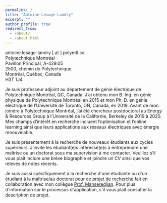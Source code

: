 ```yaml
---
permalink: /
title: "Antoine Lesage-Landry"
excerpt: ""
author_profile: true
redirect_from: 
  - /about/
  - /about.html
---
```

antoine.lesage-landry [ at ] polymtl.ca<br />
Polytechnique Montréal<br />
Pavillon Principal, A-429.05 <br />
2500, chemin de Polytechnique<br />
Montréal, Québec, Canada<br />
H3T 1J4<br />


Je suis professeur adjoint au département de génie électrique de Polytechnique Montréal, QC, Canada. J’ai obtenu mon B. Ing. en génie physique de Polytechnique Montréal en 2015 et mon Ph. D. en génie électrique de l’Université de Toronto, ON, Canada, en 2019. Avant de mon joindre à Polytechnique Montréal, j’ai été chercheur postdoctoral au Energy & Resources Group à l’Université de la Californie, Berkeley de 2019 à 2020. Mes champs d’intérêt en recherche incluent l’optimisation et l’online learning ainsi que leurs applications aux réseaux électriques avec énergie renouvelable.

Je suis présentement à la recherche de nouveaux étudiants aux cycles supérieurs. J’invite les étudiant(e)s intéressé(e)s à entreprendre une maîtrise ou un doctorat sous ma supervision à me contacter. Veuillez s’il vous plaît inclure une brève biographie et joindre un CV ainsi que vos relevés de notes récents.

Je suis aussi spécifiquement à la recherche d'une étudiante ou d'un étudiant à la maîtrise/au doctorat pour ce [projet de recherche](http://alesagelandry.github.io/fr/MANA_OPF_fr.pdf) fait en collaboration avec mon collègue [Prof. Mahseredjian](https://www.polymtl.ca/expertises/mahseredjian-jean). Pour plus d'information sur le processus d'application, s'il vous plaît consulter la description de projet.
